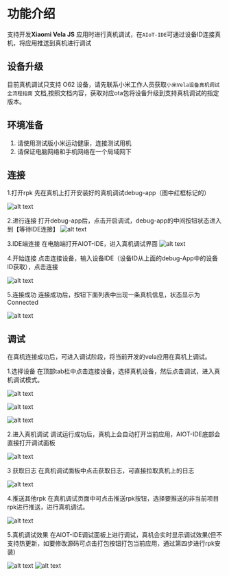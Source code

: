 <!-- 源地址: https://iot.mi.com/vela/quickapp/zh/tools/devicedebug/start.html -->

# 功能介绍

支持开发**Xiaomi Vela JS** 应用时进行真机调试，在`AIoT-IDE`可通过设备ID连接真机，将应用推送到真机进行调试

## 设备升级

目前真机调试只支持 O62 设备，请先联系小米工作人员获取`小米Vela设备真机调试全流程指南` 文档,按照文档内容，获取对应ota包将设备升级到支持真机调试的指定版本。

## 环境准备

  1. 请使用测试版小米运动健康，连接测试用机
  2. 请保证电脑网络和手机网络在一个局域网下

## 连接

1.打开rpk 先在真机上打开安装好的真机调试debug-app（图中红框标记的）

![alt text](../../images/ide-emulator-22.png)

2.进行连接 打开debug-app后，点击开启调试，debug-app的中间按钮状态进入到【等待IDE连接】 ![alt text](../../images/ide-emulator-23.png)

3.IDE端连接 在电脑端打开AIOT-IDE，进入真机调试界面 ![alt text](../../images/ide-emulator-24.png)

4.开始连接 点击连接设备，输入设备IDE（设备ID从上面的debug-App中的设备ID获取），点击连接

![alt text](../../images/ide-emulator-25.png)

5.连接成功 连接成功后，按钮下面列表中出现一条真机信息，状态显示为Connected

![alt text](../../images/ide-emulator-26.png)

## 调试

在真机连接成功后，可进入调试阶段，将当前开发的vela应用在真机上调试。

1.选择设备 在顶部tab栏中点击连接设备，选择真机设备，然后点击调试，进入真机调试模式。

![alt text](../../images/ide-emulator-27.png)

![alt text](../../images/ide-emulator-28.png)

![alt text](../../images/ide-emulator-29.png)

2.进入真机调试 调试运行成功后，真机上会自动打开当前应用，AIOT-IDE底部会直接打开调试面板

![alt text](../../images/ide-emulator-30.png)

3 获取日志 在真机调试面板中点击获取日志，可直接拉取真机上的日志

![alt text](../../images/ide-emulator-31.png)

4.推送其他rpk 在真机调试页面中可点击推送rpk按钮，选择要推送的非当前项目rpk进行推送，进行真机调试。

![alt text](../../images/ide-emulator-32.png)

5.真机调试效果 在AIOT-IDE调试面板上进行调试，真机会实时显示调试效果(但不支持热更新，如要修改源码可点击打包按钮打包当前应用，通过第四步进行rpk安装)

![alt text](../../images/ide-emulator-33.png) ![alt text](../../images/ide-emulator-34.png)
